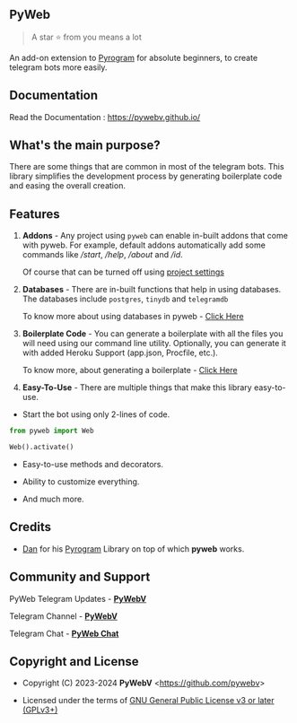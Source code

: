 
## PyWeb

> A star ⭐ from you means a lot

An add-on extension to [Pyrogram](https://pypi.org/project/Pyrogram) for absolute beginners, to create telegram bots more easily.


## Documentation

Read the Documentation : https://pywebv.github.io/

## What's the main purpose?

There are some things that are common in most of the telegram bots. This library simplifies the development process by generating boilerplate code and easing the overall creation.

## Features

1. **Addons** - Any project using `pyweb` can enable in-built addons that come with pyweb. For example, default addons automatically add some commands like */start*, */help*, */about* and */id*.

   Of course that can be turned off using [project settings](https://pywebv.github.io)

2. **Databases** - There are in-built functions that help in using databases. The databases include `postgres`, `tinydb` and `telegramdb`
 
    To know more about using databases in pyweb - [Click Here](https://pywebv.github.io)

3. **Boilerplate Code** - You can generate a boilerplate with all the files you will need using our command line utility. Optionally, you can generate it with added Heroku Support (app.json, Procfile, etc.).

   To know more, about generating a boilerplate - [Click Here](https://pywebv.github.io)

4. **Easy-To-Use** - There are multiple things that make this library easy-to-use.
   
- Start the bot using only 2-lines of code.

```python
from pyweb import Web

Web().activate()
```

- Easy-to-use methods and decorators.

- Ability to customize everything.

- And much more.

## Credits

- [Dan](https://github.com/delivrance) for his [Pyrogram](https://github.com/pyrogram/pyrogram) Library on top of which **pyweb** works.

## Community and Support

PyWeb Telegram Updates - **[PyWebV](https://t.me/pywebv)**

Telegram Channel - **[PyWebV](https://t.me/pywebv)**

Telegram Chat - **[PyWeb Chat](https://t.me/pyweb_chat)**

## Copyright and License

- Copyright (C) 2023-2024 **PyWebV** <<https://github.com/pywebv>>

- Licensed under the terms of [GNU General Public License v3 or later (GPLv3+)](https://github.com/pywebv/pyweb/blob/master/LICENSE)
